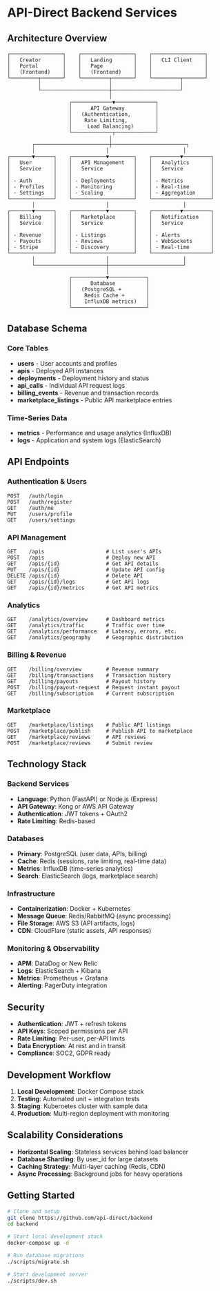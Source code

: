 # API-Direct Backend Services

## Architecture Overview

```
┌─────────────────┐    ┌─────────────────┐    ┌─────────────────┐
│   Creator       │    │   Landing       │    │   CLI Client    │
│   Portal        │    │   Page          │    │                 │
│   (Frontend)    │    │   (Frontend)    │    │                 │
└─────────┬───────┘    └─────────┬───────┘    └─────────┬───────┘
          │                      │                      │
          └──────────────────────┼──────────────────────┘
                                 │
                    ┌─────────────▼─────────────┐
                    │      API Gateway          │
                    │   (Authentication,        │
                    │    Rate Limiting,         │
                    │     Load Balancing)       │
                    └─────────────┬─────────────┘
                                 │
        ┌────────────────────────┼────────────────────────┐
        │                       │                        │
┌───────▼──────┐    ┌───────────▼────────┐    ┌─────────▼─────────┐
│   User       │    │   API Management   │    │   Analytics       │
│   Service    │    │   Service          │    │   Service         │
│              │    │                    │    │                   │
│ - Auth       │    │ - Deployments      │    │ - Metrics         │
│ - Profiles   │    │ - Monitoring       │    │ - Real-time       │
│ - Settings   │    │ - Scaling          │    │ - Aggregation     │
└──────────────┘    └────────────────────┘    └───────────────────┘
        │                       │                        │
┌───────▼──────┐    ┌───────────▼────────┐    ┌─────────▼─────────┐
│   Billing    │    │   Marketplace      │    │   Notification    │
│   Service    │    │   Service          │    │   Service         │
│              │    │                    │    │                   │
│ - Revenue    │    │ - Listings         │    │ - Alerts          │
│ - Payouts    │    │ - Reviews          │    │ - WebSockets      │
│ - Stripe     │    │ - Discovery        │    │ - Real-time       │
└──────────────┘    └────────────────────┘    └───────────────────┘
        │                       │                        │
        └───────────────────────┼────────────────────────┘
                                │
                    ┌───────────▼────────────┐
                    │      Database          │
                    │   (PostgreSQL +        │
                    │    Redis Cache +       │
                    │    InfluxDB metrics)   │
                    └────────────────────────┘
```

## Database Schema

### Core Tables
- **users** - User accounts and profiles
- **apis** - Deployed API instances
- **deployments** - Deployment history and status
- **api_calls** - Individual API request logs
- **billing_events** - Revenue and transaction records
- **marketplace_listings** - Public API marketplace entries

### Time-Series Data
- **metrics** - Performance and usage analytics (InfluxDB)
- **logs** - Application and system logs (ElasticSearch)

## API Endpoints

### Authentication & Users
```
POST   /auth/login
POST   /auth/register  
GET    /auth/me
PUT    /users/profile
GET    /users/settings
```

### API Management
```
GET    /apis                    # List user's APIs
POST   /apis                    # Deploy new API
GET    /apis/{id}               # Get API details
PUT    /apis/{id}               # Update API config
DELETE /apis/{id}               # Delete API
GET    /apis/{id}/logs          # Get API logs
GET    /apis/{id}/metrics       # Get API metrics
```

### Analytics
```
GET    /analytics/overview      # Dashboard metrics
GET    /analytics/traffic       # Traffic over time
GET    /analytics/performance   # Latency, errors, etc.
GET    /analytics/geography     # Geographic distribution
```

### Billing & Revenue
```
GET    /billing/overview        # Revenue summary
GET    /billing/transactions    # Transaction history
GET    /billing/payouts         # Payout history
POST   /billing/payout-request  # Request instant payout
GET    /billing/subscription    # Current subscription
```

### Marketplace
```
GET    /marketplace/listings    # Public API listings
POST   /marketplace/publish     # Publish API to marketplace
GET    /marketplace/reviews     # API reviews
POST   /marketplace/reviews     # Submit review
```

## Technology Stack

### Backend Services
- **Language**: Python (FastAPI) or Node.js (Express)
- **API Gateway**: Kong or AWS API Gateway
- **Authentication**: JWT tokens + OAuth2
- **Rate Limiting**: Redis-based

### Databases
- **Primary**: PostgreSQL (user data, APIs, billing)
- **Cache**: Redis (sessions, rate limiting, real-time data)
- **Metrics**: InfluxDB (time-series analytics)
- **Search**: ElasticSearch (logs, marketplace search)

### Infrastructure
- **Containerization**: Docker + Kubernetes
- **Message Queue**: Redis/RabbitMQ (async processing)
- **File Storage**: AWS S3 (API artifacts, logs)
- **CDN**: CloudFlare (static assets, API responses)

### Monitoring & Observability
- **APM**: DataDog or New Relic
- **Logs**: ElasticSearch + Kibana
- **Metrics**: Prometheus + Grafana
- **Alerting**: PagerDuty integration

## Security
- **Authentication**: JWT + refresh tokens
- **API Keys**: Scoped permissions per API
- **Rate Limiting**: Per-user, per-API limits
- **Data Encryption**: At rest and in transit
- **Compliance**: SOC2, GDPR ready

## Development Workflow
1. **Local Development**: Docker Compose stack
2. **Testing**: Automated unit + integration tests
3. **Staging**: Kubernetes cluster with sample data
4. **Production**: Multi-region deployment with monitoring

## Scalability Considerations
- **Horizontal Scaling**: Stateless services behind load balancer
- **Database Sharding**: By user_id for large datasets
- **Caching Strategy**: Multi-layer caching (Redis, CDN)
- **Async Processing**: Background jobs for heavy operations

## Getting Started
```bash
# Clone and setup
git clone https://github.com/api-direct/backend
cd backend

# Start local development stack
docker-compose up -d

# Run database migrations
./scripts/migrate.sh

# Start development server
./scripts/dev.sh
```
